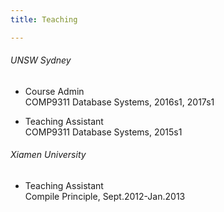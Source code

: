 ```yaml
---
title: Teaching

---
```



###### UNSW Sydney	

- Course Admin		<br />
  COMP9311 Database Systems, 2016s1, 2017s1

- Teaching Assistant	<br />
  COMP9311 Database Systems, 2015s1

###### Xiamen University	

- Teaching Assistant	<br />
  Compile Principle, Sept.2012-Jan.2013
